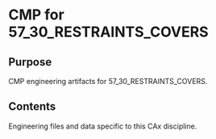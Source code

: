 # CMP for 57_30_RESTRAINTS_COVERS

## Purpose
CMP engineering artifacts for 57_30_RESTRAINTS_COVERS.

## Contents
Engineering files and data specific to this CAx discipline.
